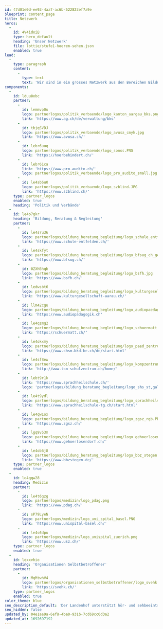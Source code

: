```yaml
---
id: 47d01e0d-ee93-4aa7-ac6b-522823ef7a9e
blueprint: content_page
title: Netzwerk
heros:
  -
    id: 4V4idoiB
    type: hero_default
    heading: 'Unser Netzwerk'
    file: lottie/stufe1-hoeren-sehen.json
    enabled: true
lead:
  -
    type: paragraph
    content:
      -
        type: text
        text: 'Wir sind in ein grosses Netzwerk aus den Bereichen Bildung, Medizin und Technik eingebunden, pflegen langjährige Beziehungen zu unseren Kooperationspartner:innen.'
components:
  -
    id: lduu8obc
    partner:
      -
        id: lemmvp0u
        logo: partnerlogos/politik_verbaende/logo_kanton_aargau_bks.png
        link: 'https://www.ag.ch/de/verwaltung/bks'
      -
        id: tbjqSVDJ
        logo: partnerlogos/politik_verbaende/logo_avusa_cmyk.jpg
        link: 'https://www.avusa.ch/'
      -
        id: lebr6uuq
        logo: partnerlogos/politik_verbaende/logo_sonos.PNG
        link: 'https://hoerbehindert.ch/'
      -
        id: lebr61ca
        link: 'https://www.pro-audito.ch/'
        logo: partnerlogos/politik_verbaende/logo_pro_audito_small.jpg
      -
        id: le4sb6u0
        logo: partnerlogos/politik_verbaende/logo_szblind.JPG
        link: 'https://www.szblind.ch/'
    type: partner_logos
    enabled: true
    heading: 'Politik und Verbände'
  -
    id: le4o7gkr
    heading: 'Bildung, Beratung & Begleitung'
    partner:
      -
        id: le4s7u36
        logo: partnerlogos/bildung_beratung_begleitung/logo_schule_entfelden.JPG
        link: 'https://www.schule-entfelden.ch/'
      -
        id: le4skfyt
        logo: partnerlogos/bildung_beratung_begleitung/logo_bfsug_ch_gelb.JPG
        link: 'https://www.bfsug.ch/'
      -
        id: 0ZXhBhqb
        logo: partnerlogos/bildung_beratung_begleitung/logo_bsfh.jpg
        link: 'https://www.bsfh.ch/'
      -
        id: ledwsbt6
        logo: partnerlogos/bildung_beratung_begleitung/logo_kulturgesellschaft_aarau.png
        link: 'https://www.kulturgesellschaft-aarau.ch/'
      -
        id: llm42cgu
        logo: partnerlogos/bildung_beratung_begleitung/logo_audiopaedagogik.jpg
        link: 'https://www.audiopädagogik.ch'
      -
        id: le4qzmg2
        logo: partnerlogos/bildung_beratung_begleitung/logo_schuermatt.PNG
        link: 'https://schuermatt.ch/'
      -
        id: le4okxmy
        logo: partnerlogos/bildung_beratung_begleitung/logo_paed_zentrum_hsm.JPG
        link: 'https://www.shsm.bkd.be.ch/de/start.html'
      -
        id: le4sf8ew
        logo: partnerlogos/bildung_beratung_begleitung/logo_kompzentrum_paed_therapie_foerderung.png
        link: 'http://www.tsm-schulzentrum.ch/home/'
      -
        id: lebt9r1k
        link: 'https://www.sprachheilschule.ch/'
        logo: 'partnerlogos/bildung_beratung_begleitung/logo_shs_st,gallen.jpg'
      -
        id: le4t9ydl
        logo: partnerlogos/bildung_beratung_begleitung/logo_sprachheilschule_thurgau.jpg
        link: 'https://www.sprachheilschule-tg.ch/start.html'
      -
        id: le4qw1ox
        logo: partnerlogos/bildung_beratung_begleitung/logo_zgsz_rgb.PNG
        link: 'https://www.zgsz.ch/'
      -
        id: lgq9v53m
        logo: partnerlogos/bildung_beratung_begleitung/logo_gehoerlosendorf_rgb_positiv.png
        link: 'https://www.gehoerlosendorf.ch/'
      -
        id: le4ob6j8
        logo: partnerlogos/bildung_beratung_begleitung/logo_bbz_stegen.JPG
        link: 'https://www.bbzstegen.de/'
    type: partner_logos
    enabled: true
  -
    id: le4qqw28
    heading: Medizin
    partner:
      -
        id: le4t6gzg
        logo: partnerlogos/medizin/logo_pdag.png
        link: 'https://www.pdag.ch/'
      -
        id: sP79LyeN
        logo: partnerlogos/medizin/logo_uni_spital_basel.PNG
        link: 'https://www.unispital-basel.ch/'
      -
        id: le4s6dpu
        logo: partnerlogos/medizin/logo_unispital_zuerich.png
        link: 'https://www.usz.ch/'
    type: partner_logos
    enabled: true
  -
    id: lexxvhio
    heading: 'Organisationen Selbstbetroffener'
    partner:
      -
        id: MqMtwhV4
        logo: partnerlogos/organisationen_selbstbetroffener/logo_svehk.png
        link: 'https://svehk.ch/'
    type: partner_logos
    enabled: true
color_theme: blue
seo_description_default: 'Der Landenhof unterstützt hör- und sehbeeinträchtigte Kinder & Jugendliche in ihrem selbstbestimmten Leben durch Förderung ihrer Fähigkeiten & Entwicklung'
seo_hidden: false
updated_by: 04e1ae9a-6ef8-4ba0-931b-7cd69cc0d3a2
updated_at: 1692697192
---
```

